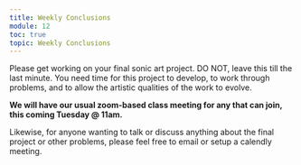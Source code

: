 ```yaml
---
title: Weekly Conclusions
module: 12
toc: true
topic: Weekly Conclusions
---
```


Please get working on your final sonic art project. DO NOT, leave this till the last minute. You need time for this project to develop, to work through problems, and to allow the artistic qualities of the work to evolve.

**We will have our usual zoom-based class meeting for any that can join, this coming Tuesday @ 11am.**

Likewise, for anyone wanting to talk or discuss anything about the final project or other problems, please feel free to email or setup a calendly meeting. 
